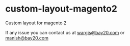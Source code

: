 # custom-layout-magento2
Custom layout for magento 2

If any issue you can contact us at wargis@bay20.com or manish@bay20.com
